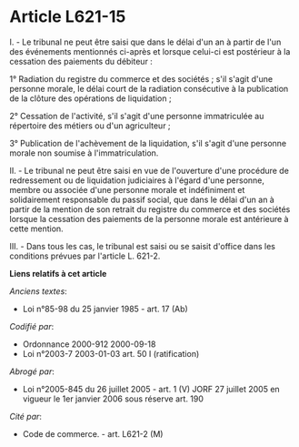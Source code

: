 # Article L621-15

I. - Le tribunal ne peut être saisi que dans le délai d'un an à partir de l'un des événements mentionnés ci-après et lorsque
celui-ci est postérieur à la cessation des paiements du débiteur :

1° Radiation du registre du commerce et des sociétés ; s'il s'agit d'une personne morale, le délai court de la radiation
consécutive à la publication de la clôture des opérations de liquidation ;

2° Cessation de l'activité, s'il s'agit d'une personne immatriculée au répertoire des métiers ou d'un agriculteur ;

3° Publication de l'achèvement de la liquidation, s'il s'agit d'une personne morale non soumise à l'immatriculation.

II. - Le tribunal ne peut être saisi en vue de l'ouverture d'une procédure de redressement ou de liquidation judiciaires à
l'égard d'une personne, membre ou associée d'une personne morale et indéfiniment et solidairement responsable du passif
social, que dans le délai d'un an à partir de la mention de son retrait du registre du commerce et des sociétés lorsque la
cessation des paiements de la personne morale est antérieure à cette mention.

III. - Dans tous les cas, le tribunal est saisi ou se saisit d'office dans les conditions prévues par l'article L. 621-2.

**Liens relatifs à cet article**

_Anciens textes_:

  - Loi n°85-98 du 25 janvier 1985 - art. 17 (Ab)

_Codifié par_:

  - Ordonnance 2000-912 2000-09-18
  - Loi n°2003-7 2003-01-03 art. 50 I (ratification)

_Abrogé par_:

  - Loi n°2005-845 du 26 juillet 2005 - art. 1 (V) JORF 27 juillet 2005 en vigueur le 1er janvier 2006 sous réserve art. 190

_Cité par_:

  - Code de commerce. - art. L621-2 (M)
